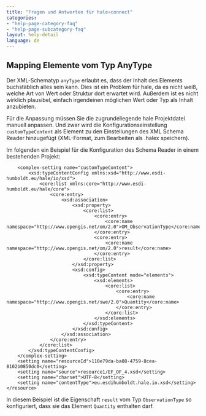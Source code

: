 ```yaml
---
title: "Fragen und Antworten für hale»connect"
categories:
- "help-page-category-faq"
- "help-page-subcategory-faq"
layout: help-detail
language: de
---
```


<h2>Mapping Elemente vom Typ AnyType</h2>

Der XML-Schematyp `anyType` erlaubt es, dass der Inhalt des Elements buchstäblich alles sein kann.
Dies ist ein Problem für hale, da es nicht weiß, welche Art von Wert oder Struktur dort erwartet wird.
Außerdem ist es nicht wirklich plausibel, einfach irgendeinen möglichen Wert oder Typ als Inhalt anzubieten.

Für die Anpassung müssen Sie die zugrundeliegende hale Projektdatei manuell anpassen.
Und zwar wird die Konfigurationseinstellung `customTypeContent` als Element zu den Einstellungen des XML Schema Reader hinzugefügt (XML-Format, zum Bearbeiten als .halex speichern).

Im folgenden ein Beispiel für die Konfiguration des Schema Reader in einem bestehenden Projekt:

```<resource action-id="eu.esdihumboldt.hale.io.schema.read.target" provider-id="eu.esdihumboldt.hale.io.xsd.reader">
    <complex-setting name="customTypeContent">
        <xsd:typeContentConfig xmlns:xsd="http://www.esdi-humboldt.eu/hale/io/xsd">
            <core:list xmlns:core="http://www.esdi-humboldt.eu/hale/core">
                <core:entry>
                    <xsd:association>
                        <xsd:property>
                            <core:list>
                                <core:entry>
                                    <core:name namespace="http://www.opengis.net/om/2.0">OM_ObservationType</core:name>
                                </core:entry>
                                <core:entry>
                                    <core:name namespace="http://www.opengis.net/om/2.0">result</core:name>
                                </core:entry>
                            </core:list>
                        </xsd:property>
                        <xsd:config>
                            <xsd:typeContent mode="elements">
                                <xsd:elements>
                                    <core:list>
                                        <core:entry>
                                            <core:name namespace="http://www.opengis.net/swe/2.0">Quantity</core:name>
                                        </core:entry>
                                    </core:list>
                                </xsd:elements>
                            </xsd:typeContent>
                        </xsd:config>
                    </xsd:association>
                </core:entry>
            </core:list>
        </xsd:typeContentConfig>
    </complex-setting>
    <setting name="resourceId">110e79da-ba08-4759-8cea-8102b0850dc0</setting>
    <setting name="source">resource1/EF_OF_4.xsd</setting>
    <setting name="charset">UTF-8</setting>
    <setting name="contentType">eu.esdihumboldt.hale.io.xsd</setting>
</resource>
```

In diesem Beispiel ist die Eigenschaft `result` vom Typ `ObservationType` so konfiguriert, dass sie das Element `Quantity` enthalten darf.
